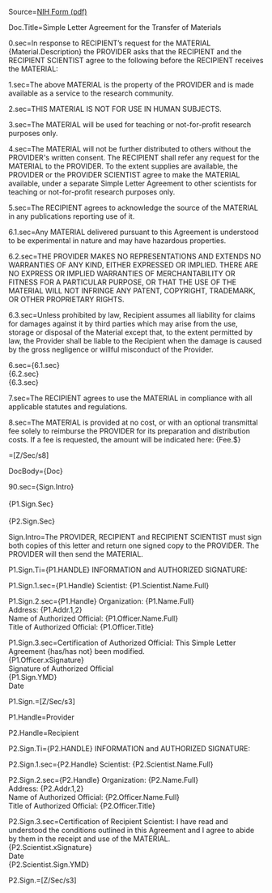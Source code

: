 Source=<a href="http://www.ott.nih.gov/sites/default/files/documents/pdfs/slaform.pdf">NIH Form (pdf)</a>

Doc.Title=Simple Letter Agreement for the Transfer of Materials

0.sec=In response to RECIPIENT’s request for the MATERIAL {Material.Description} the PROVIDER asks that the RECIPIENT and the RECIPIENT SCIENTIST agree to the following before the RECIPIENT receives the MATERIAL:

1.sec=The above MATERIAL is the property of the PROVIDER and is made available as a service to the research community. 

2.sec=THIS MATERIAL IS NOT FOR USE IN HUMAN SUBJECTS. 

3.sec=The MATERIAL will be used for teaching or not-for-profit research purposes only. 

4.sec=The MATERIAL will not be further distributed to others without the PROVIDER's written consent. The RECIPIENT shall refer any request for the MATERIAL to the PROVIDER. To the extent supplies are available, the PROVIDER or the PROVIDER SCIENTIST agree to make the MATERIAL available, under a separate Simple Letter Agreement to other scientists for teaching or not-for-profit research purposes only.

5.sec=The RECIPIENT agrees to acknowledge the source of the MATERIAL in any publications reporting use of it.

6.1.sec=Any MATERIAL delivered pursuant to this Agreement is understood to be experimental in nature and may have hazardous properties.

6.2.sec=THE PROVIDER MAKES NO REPRESENTATIONS AND EXTENDS NO WARRANTIES OF ANY KIND, EITHER EXPRESSED OR IMPLIED. THERE ARE NO EXPRESS OR IMPLIED WARRANTIES OF MERCHANTABILITY OR FITNESS FOR A PARTICULAR PURPOSE, OR THAT THE USE OF THE MATERIAL WILL NOT INFRINGE ANY PATENT, COPYRIGHT, TRADEMARK, OR OTHER PROPRIETARY RIGHTS. 

6.3.sec=Unless prohibited by law, Recipient assumes all liability for claims for damages against it by third parties which may arise from the use, storage or disposal of the Material except that, to the extent permitted by law, the Provider shall be liable to the Recipient when the damage is caused by the gross negligence or willful misconduct of the Provider.

6.sec={6.1.sec}<br>{6.2.sec}<br>{6.3.sec}

7.sec=The RECIPIENT agrees to use the MATERIAL in compliance with all applicable statutes and regulations. 

8.sec=The MATERIAL is provided at no cost, or with an optional transmittal fee solely to reimburse the PROVIDER for its preparation and distribution costs. If a fee is requested, the amount will be indicated here: {Fee.$} 

=[Z/Sec/s8]

DocBody={Doc}

90.sec={Sign.Intro}<br><br>{P1.Sign.Sec}<br><br>{P2.Sign.Sec}

Sign.Intro=The PROVIDER, RECIPIENT and RECIPIENT SCIENTIST must sign both copies of this letter and return one signed copy to the PROVIDER. The PROVIDER will then send the MATERIAL. 

P1.Sign.Ti=<span style="text-transform: uppercase">{P1.Handle}</span> INFORMATION and AUTHORIZED SIGNATURE:

P1.Sign.1.sec={P1.Handle} Scientist: {P1.Scientist.Name.Full}

P1.Sign.2.sec={P1.Handle} Organization:  {P1.Name.Full} <br>Address: {P1.Addr.1,2} <br>Name of Authorized Official: {P1.Officer.Name.Full} <br>Title of Authorized Official: {P1.Officer.Title} 

P1.Sign.3.sec=Certification of Authorized Official: This Simple Letter Agreement {has/has not} been modified.<br>{P1.Officer.xSignature}<br> Signature of Authorized Official<br>{P1.Sign.YMD}<br> Date 

P1.Sign.=[Z/Sec/s3]

P1.Handle=Provider

P2.Handle=Recipient

P2.Sign.Ti=<span style="text-transform: uppercase">{P2.Handle}</span> INFORMATION and AUTHORIZED SIGNATURE:

P2.Sign.1.sec={P2.Handle} Scientist: {P2.Scientist.Name.Full}

P2.Sign.2.sec={P2.Handle} Organization:  {P2.Name.Full} <br>Address: {P2.Addr.1,2} <br>Name of Authorized Official: {P2.Officer.Name.Full} <br>Title of Authorized Official: {P2.Officer.Title} 

P2.Sign.3.sec=Certification of Recipient Scientist: I have read and understood the conditions outlined in this Agreement and I agree to abide by them in the receipt and use of the MATERIAL. <br>{P2.Scientist.xSignature} <br>Date<br>{P2.Scientist.Sign.YMD} 

P2.Sign.=[Z/Sec/s3]